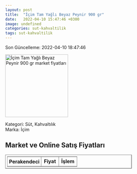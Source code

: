 ```yaml
---
layout: post
title:  "İçim Tam Yağlı Beyaz Peynir 900 gr"
date:   2022-04-10 15:47:46 +0300
image: undefined
categories: sut-kahvaltilik
tags: sut-kahvaltilik
---
```


Son Güncelleme: 2022-04-10 18:47:46

<img src="undefined" width="200" alt="İçim Tam Yağlı Beyaz Peynir 900 gr market fiyatları" />

Kategori: Süt, Kahvaltılık
<br />
Marka: İçim

<h2>Market ve Online Satış Fiyatları</h2>

<table border="1" style="padding: 5px;width:80%;">
  <tr>
    <td style="padding: 5px;"><strong>Perakendeci</strong></td>
    <td><strong>Fiyat</strong></td>
    <td><strong>İşlem</strong></td>
  </tr>
  
</table>
